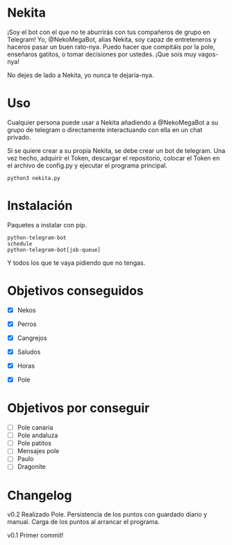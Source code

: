 
# Nekita
¡Soy el bot con el que no te aburrirás con tus compañeros de grupo en Telegram! Yo, @NekoMegaBot, alias Nekita, soy capaz de entreteneros y haceros pasar un buen rato-nya. Puedo hacer que compitáis por la pole, enseñaros gatitos, o tomar decisiones por ustedes. ¡Que sois muy vagos-nya!

No dejes de lado a Nekita, yo nunca te dejaría-nya.

# Uso
Cualquier persona puede usar a Nekita añadiendo a @NekoMegaBot a su grupo de telegram o directamente interactuando con ella en un chat privado.

Si se quiere crear a su propia Nekita, se debe crear un bot de telegram. Una vez hecho, adquirir el Token, descargar el repositorio, colocar el Token en el archivo de config.py y ejecutar el programa principal.

    python3 nekita.py

# Instalación

Paquetes a instalar con pip.

    python-telegram-bot
    schedule
    python-telegram-bot[job-queue]

Y todos los que te vaya pidiendo que no tengas.

# Objetivos conseguidos

- [x] Nekos
- [x] Perros
- [x] Cangrejos
- [x] Saludos
- [x] Horas
- [X] Pole


# Objetivos por conseguir


- [ ] Pole canaria
- [ ] Pole andaluza
- [ ] Pole patitos
- [ ] Mensajes pole
- [ ] Paulo
- [ ] Dragonite

# Changelog

v0.2
Realizado Pole.
Persistencia de los puntos con guardado diario y manual.
Carga de los puntos al arrancar el programa.

v0.1
Primer commit!







